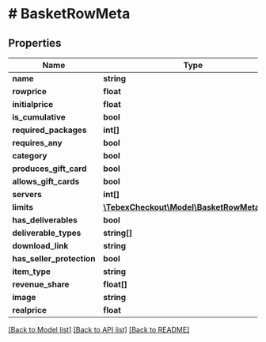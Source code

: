 # # BasketRowMeta

## Properties

Name | Type | Description | Notes
------------ | ------------- | ------------- | -------------
**name** | **string** |  | [optional]
**rowprice** | **float** |  | [optional]
**initialprice** | **float** |  | [optional]
**is_cumulative** | **bool** |  | [optional]
**required_packages** | **int[]** |  | [optional]
**requires_any** | **bool** |  | [optional]
**category** | **bool** |  | [optional]
**produces_gift_card** | **bool** |  | [optional]
**allows_gift_cards** | **bool** |  | [optional]
**servers** | **int[]** |  | [optional]
**limits** | [**\TebexCheckout\Model\BasketRowMetaLimits**](BasketRowMetaLimits.md) |  | [optional]
**has_deliverables** | **bool** |  | [optional]
**deliverable_types** | **string[]** |  | [optional]
**download_link** | **string** |  | [optional]
**has_seller_protection** | **bool** |  | [optional]
**item_type** | **string** |  | [optional]
**revenue_share** | **float[]** |  | [optional]
**image** | **string** |  | [optional]
**realprice** | **float** |  | [optional]

[[Back to Model list]](../../README.md#models) [[Back to API list]](../../README.md#endpoints) [[Back to README]](../../README.md)
